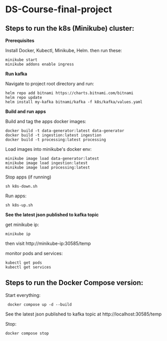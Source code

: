 
# DS-Course-final-project

  

## Steps to run the k8s (Minikube) cluster:

**Prerequisites**

Install Docker, Kubectl, Minikube, Helm.
then run these:
 
    minikube start
    minikube addons enable ingress
    


**Run kafka**

Navigate to project root directory and run:

		
    helm repo add bitnami https://charts.bitnami.com/bitnami
    helm repo update
    helm install my-kafka bitnami/kafka -f k8s/kafka/values.yaml

**Build and run apps**

Build and tag the apps docker images:

    docker build -t data-generator:latest data-generator
    docker build -t ingestion:latest ingestion
    docker build -t processing:latest processing

Load images into minikube's docker env:

    minikube image load data-generator:latest
    minikube image load ingestion:latest
    minikube image load processing:latest

Stop apps (if running)

    sh k8s-down.sh

Run apps:

    sh k8s-up.sh 

**See the latest json published to kafka topic**


get minikube ip:

    minikube ip

then visit http://minikube-ip:30585/temp

monitor pods and services:

    kubectl get pods
    kubectl get services


## Steps to run the Docker Compose version:

Start everything:

     docker compose up -d --build 

See the latest json published to kafka topic at http://localhost:30585/temp

Stop:

    docker compose stop


